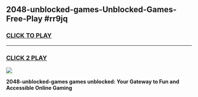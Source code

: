 
## 2048-unblocked-games-Unblocked-Games-Free-Play #rr9jq
<h3>
<a href="https://us.freeplayer.one?title=2048-unblocked-games&ref=9M">CLICK TO PLAY</a></h3>
<hr>

<h3>
<a href="https://us.freeplayer.one?title=2048-unblocked-games&ref=9M">CLICK 2 PLAY</a>
  
</h3>

<a href="https://us.freeplayer.one?title=2048-unblocked-games&ref=9M"><img src="https://clearcache.store/games.png"></a>


**2048-unblocked-games games unblocked: Your Gateway to Fun and Accessible Online Gaming**

